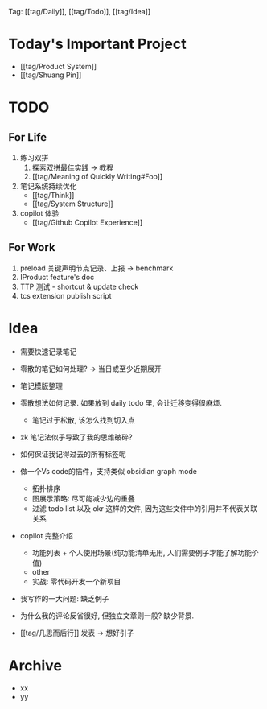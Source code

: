 Tag: [[tag/Daily]], [[tag/Todo]], [[tag/Idea]]

# Today's Important Project
- [[tag/Product System]]
- [[tag/Shuang Pin]]

# TODO
## For Life
1. 练习双拼
	1. 探索双拼最佳实践 -> 教程
	2. [[tag/Meaning of Quickly Writing#Foo]]
2. 笔记系统持续优化
	- [[tag/Think]]
	- [[tag/System Structure]]
3. copilot 体验
    - [[tag/Github Copilot Experience]]

## For Work
1. preload 关键声明节点记录、上报 -> benchmark
2. IProduct feature's doc
3. TTP 测试 - shortcut & update check
4. tcs extension publish script

# Idea
- 需要快速记录笔记
- 零散的笔记如何处理? -> 当日或至少近期展开
- 笔记模版整理
- 零散想法如何记录. 如果放到 daily todo 里, 会让迁移变得很麻烦.
  - 笔记过于松散, 该怎么找到切入点
- zk 笔记法似乎导致了我的思维破碎?
- 如何保证我记得过去的所有标签呢

- 做一个Vs code的插件，支持类似 obsidian graph mode
  - 拓扑排序
  - 图展示策略: 尽可能减少边的重叠
  - 过滤 todo list 以及 okr 这样的文件, 因为这些文件中的引用并不代表关联关系

- copilot 完整介绍
  - 功能列表 + 个人使用场景(纯功能清单无用, 人们需要例子才能了解功能价值)
  - other
  - 实战: 零代码开发一个新项目

- 我写作的一大问题: 缺乏例子
- 为什么我的评论反省很好, 但独立文章则一般? 缺少背景.
- [[tag/几思而后行]] 发表 -> 想好引子

# Archive
- xx
- yy

